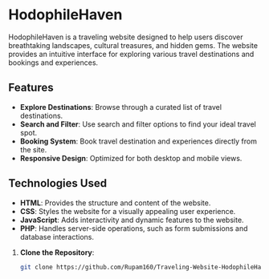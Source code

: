 # HodophileHaven

HodophileHaven is a traveling website designed to help users discover breathtaking landscapes, cultural treasures, and hidden gems. The website provides an intuitive interface for exploring various travel destinations and bookings and experiences.

## Features

- **Explore Destinations**: Browse through a curated list of travel destinations.
- **Search and Filter**: Use search and filter options to find your ideal travel spot.
- **Booking System**: Book travel destination and experiences directly from the site.
- **Responsive Design**: Optimized for both desktop and mobile views.

## Technologies Used

- **HTML**: Provides the structure and content of the website.
- **CSS**: Styles the website for a visually appealing user experience.
- **JavaScript**: Adds interactivity and dynamic features to the website.
- **PHP**: Handles server-side operations, such as form submissions and database interactions.


1. **Clone the Repository**:
   ```sh
   git clone https://github.com/Rupam160/Traveling-Website-HodophileHaven-.git
